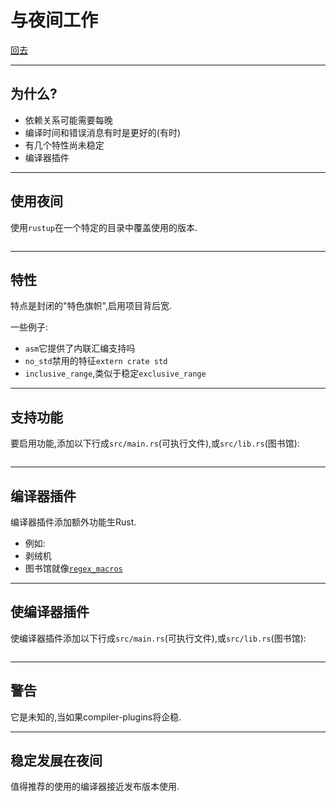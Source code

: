 # 与夜间工作

[回去](toc/default.html)

---

## 为什么?

-   依赖关系可能需要每晚
-   编译时间和错误消息有时是更好的(有时)
-   有几个特性尚未稳定
-   编译器插件

---

## 使用夜间

使用`rustup`在一个特定的目录中覆盖使用的版本.

<pre><code data-source="chapters/shared/code/working-with-nightly/1.bash" data-trim="hljs bash"></code></pre>

---

## 特性

特点是封闭的"特色旗帜",启用项目背后宽.

一些例子:

-   `asm`它提供了内联汇编支持吗
-   `no_std`禁用的特征`extern crate std`
-   `inclusive_range`,类似于稳定`exclusive_range`

---

## 支持功能

要启用功能,添加以下行成`src/main.rs`(可执行文件),或`src/lib.rs`(图书馆):

<pre><code data-source="chapters/shared/code/working-with-nightly/2.rs" data-trim="hljs rust"></code></pre>

---

## 编译器插件

编译器插件添加额外功能生Rust.

-   例如:
-   剥绒机
-   图书馆就像[`regex_macros`](https://github.com/rust-lang/regex#usage-regex-compiler-plugin)

---

## 使编译器插件

使编译器插件添加以下行成`src/main.rs`(可执行文件),或`src/lib.rs`(图书馆):

<pre><code data-source="chapters/shared/code/working-with-nightly/3.rs" data-trim="hljs rust"></code></pre>

---

## 警告

它是未知的,当如果compiler-plugins将企稳.

---

## 稳定发展在夜间

值得推荐的使用的编译器接近发布版本使用.
